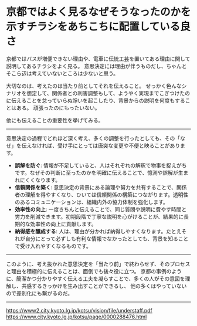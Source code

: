 # 京都ではよく見るなぜそうなったのかを示すチラシをあちこちに配置している良さ

京都ではバスが増便できない理由や、電車に伝統工芸を置いてある理由に関して説明してあるチラシをよく見る。
意思決定には理由が伴うものだし、ちゃんとそこら辺は考えていないところは少ないと思う。

大切なのは、考えたのは当たり前としてそれを伝えること。
せっかく色んなシナリオを想定して、関係者との利害調整もして、ようやく実現までこぎつけたのに伝えることを怠っていらぬ諍いを起こしたり、背景からの説明を何度もすることはある。
頑張ったのにもったいない。

他にも伝えることの重要性を挙げてみる。

---

意思決定の過程でどれほど深く考え、多くの調整を行ったとしても、その「なぜ」を伝えなければ、受け手にとっては唐突な変更や不便と映ることがあります。

* **誤解を防ぐ**: 情報が不足していると、人はそれぞれの解釈で物事を捉えがちです。なぜその判断に至ったのかを明確に伝えることで、憶測や誤解が生まれにくくなります。
* **信頼関係を築く**: 意思決定の背景にある論理や努力を共有することで、関係者の理解を得やすくなり、ひいては信頼関係の構築につながります。透明性のあるコミュニケーションは、組織内外の協力体制を強化します。
* **効率性の向上**: 一度きちんと伝えることで、同じ質問や説明に費やす時間と労力を削減できます。初期段階で丁寧な説明を心がけることが、結果的に長期的な効率性の向上に貢献します。
* **納得感を醸成する**: 人は、理由が分かれば納得しやすくなります。たとえそれが自分にとって必ずしも有利な情報でなかったとしても、背景を知ることで受け入れやすくなるものです。

---

このように、考え抜かれた意思決定を「当たり前」で終わらせず、そのプロセスと理由を積極的に伝えることは、面倒でも後々役に立つ。
京都の事例のように、簡潔かつ分かりやすく伝える工夫を凝らすことで、多くの人がその意図を理解し、共感するきっかけを生み出すことができるし、
他の多くはやっていないので差別化にも繋がるのだ。

---
https://www2.city.kyoto.lg.jp/kotsu/vision/file/understaff.pdf
https://www.city.kyoto.lg.jp/kotsu/page/0000288476.html
